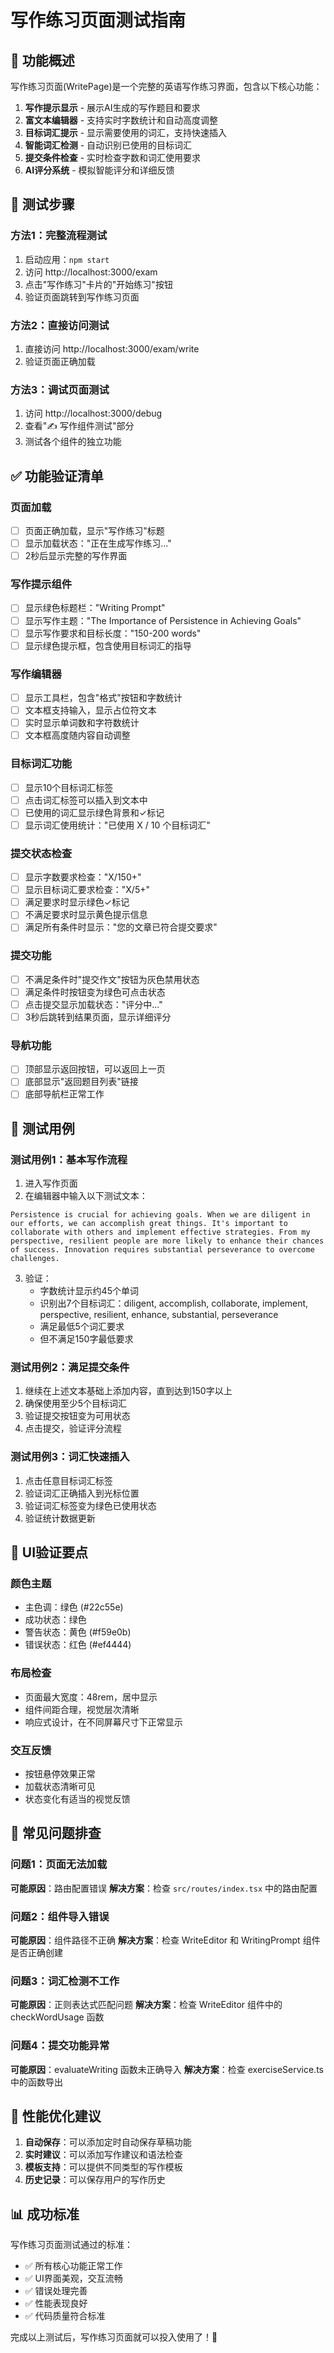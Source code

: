 # 写作练习页面测试指南

## 🎯 功能概述

写作练习页面(WritePage)是一个完整的英语写作练习界面，包含以下核心功能：

1. **写作提示显示** - 展示AI生成的写作题目和要求
2. **富文本编辑器** - 支持实时字数统计和自动高度调整
3. **目标词汇提示** - 显示需要使用的词汇，支持快速插入
4. **智能词汇检测** - 自动识别已使用的目标词汇
5. **提交条件检查** - 实时检查字数和词汇使用要求
6. **AI评分系统** - 模拟智能评分和详细反馈

## 🧪 测试步骤

### 方法1：完整流程测试
1. 启动应用：`npm start`
2. 访问 http://localhost:3000/exam
3. 点击"写作练习"卡片的"开始练习"按钮
4. 验证页面跳转到写作练习页面

### 方法2：直接访问测试
1. 直接访问 http://localhost:3000/exam/write
2. 验证页面正确加载

### 方法3：调试页面测试
1. 访问 http://localhost:3000/debug
2. 查看"✍️ 写作组件测试"部分
3. 测试各个组件的独立功能

## ✅ 功能验证清单

### 页面加载
- [ ] 页面正确加载，显示"写作练习"标题
- [ ] 显示加载状态："正在生成写作练习..."
- [ ] 2秒后显示完整的写作界面

### 写作提示组件
- [ ] 显示绿色标题栏："Writing Prompt"
- [ ] 显示写作主题："The Importance of Persistence in Achieving Goals"
- [ ] 显示写作要求和目标长度："150-200 words"
- [ ] 显示绿色提示框，包含使用目标词汇的指导

### 写作编辑器
- [ ] 显示工具栏，包含"格式"按钮和字数统计
- [ ] 文本框支持输入，显示占位符文本
- [ ] 实时显示单词数和字符数统计
- [ ] 文本框高度随内容自动调整

### 目标词汇功能
- [ ] 显示10个目标词汇标签
- [ ] 点击词汇标签可以插入到文本中
- [ ] 已使用的词汇显示绿色背景和✓标记
- [ ] 显示词汇使用统计："已使用 X / 10 个目标词汇"

### 提交状态检查
- [ ] 显示字数要求检查："X/150+"
- [ ] 显示目标词汇要求检查："X/5+"
- [ ] 满足要求时显示绿色✓标记
- [ ] 不满足要求时显示黄色提示信息
- [ ] 满足所有条件时显示："您的文章已符合提交要求"

### 提交功能
- [ ] 不满足条件时"提交作文"按钮为灰色禁用状态
- [ ] 满足条件时按钮变为绿色可点击状态
- [ ] 点击提交显示加载状态："评分中..."
- [ ] 3秒后跳转到结果页面，显示详细评分

### 导航功能
- [ ] 顶部显示返回按钮，可以返回上一页
- [ ] 底部显示"返回题目列表"链接
- [ ] 底部导航栏正常工作

## 📝 测试用例

### 测试用例1：基本写作流程
1. 进入写作页面
2. 在编辑器中输入以下测试文本：
```
Persistence is crucial for achieving goals. When we are diligent in our efforts, we can accomplish great things. It's important to collaborate with others and implement effective strategies. From my perspective, resilient people are more likely to enhance their chances of success. Innovation requires substantial perseverance to overcome challenges.
```
3. 验证：
   - 字数统计显示约45个单词
   - 识别出7个目标词汇：diligent, accomplish, collaborate, implement, perspective, resilient, enhance, substantial, perseverance
   - 满足最低5个词汇要求
   - 但不满足150字最低要求

### 测试用例2：满足提交条件
1. 继续在上述文本基础上添加内容，直到达到150字以上
2. 确保使用至少5个目标词汇
3. 验证提交按钮变为可用状态
4. 点击提交，验证评分流程

### 测试用例3：词汇快速插入
1. 点击任意目标词汇标签
2. 验证词汇正确插入到光标位置
3. 验证词汇标签变为绿色已使用状态
4. 验证统计数据更新

## 🎨 UI验证要点

### 颜色主题
- 主色调：绿色 (#22c55e)
- 成功状态：绿色
- 警告状态：黄色 (#f59e0b)
- 错误状态：红色 (#ef4444)

### 布局检查
- 页面最大宽度：48rem，居中显示
- 组件间距合理，视觉层次清晰
- 响应式设计，在不同屏幕尺寸下正常显示

### 交互反馈
- 按钮悬停效果正常
- 加载状态清晰可见
- 状态变化有适当的视觉反馈

## 🐛 常见问题排查

### 问题1：页面无法加载
**可能原因**：路由配置错误
**解决方案**：检查 `src/routes/index.tsx` 中的路由配置

### 问题2：组件导入错误
**可能原因**：组件路径不正确
**解决方案**：检查 WriteEditor 和 WritingPrompt 组件是否正确创建

### 问题3：词汇检测不工作
**可能原因**：正则表达式匹配问题
**解决方案**：检查 WriteEditor 组件中的 checkWordUsage 函数

### 问题4：提交功能异常
**可能原因**：evaluateWriting 函数未正确导入
**解决方案**：检查 exerciseService.ts 中的函数导出

## 🚀 性能优化建议

1. **自动保存**：可以添加定时自动保存草稿功能
2. **实时建议**：可以添加写作建议和语法检查
3. **模板支持**：可以提供不同类型的写作模板
4. **历史记录**：可以保存用户的写作历史

## 📊 成功标准

写作练习页面测试通过的标准：

- ✅ 所有核心功能正常工作
- ✅ UI界面美观，交互流畅
- ✅ 错误处理完善
- ✅ 性能表现良好
- ✅ 代码质量符合标准

完成以上测试后，写作练习页面就可以投入使用了！🎉 